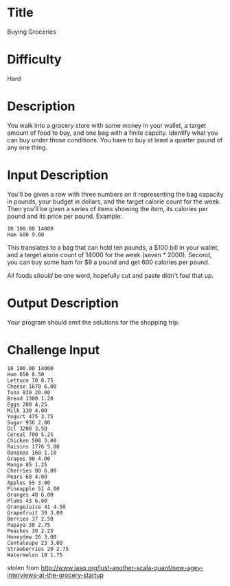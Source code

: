 # Title

Buying Groceries

# Difficulty

Hard

# Description

You walk into a grocery store with some money in your wallet, a target amount of food to buy, and one bag with a finite capcity. Identify what you can buy under those conditions. You have to buy at least a quarter pound of any one thing.

# Input Description

You'll be given a row with three numbers on it representing the bag capacity in pounds, your budget in dollars, and the target calorie count for the week. Then you'll be given a series of items showing the item, its calories per pound and its price per pound. Example:

    10 100.00 14000
    Ham 600 9.00

This translates to a bag that can hold ten pounds, a $100 bill in your wallet, and a target alorie count of 14000 for the week (seven * 2000). Second, you can buy some ham for $9 a pound and get 600 calories per pound. 

All foods *should* be one word, hopefully cut and paste didn't foul that up.

# Output Description

Your program should emit the solutions for the shopping trip.

# Challenge Input

    10 100.00 14000
    Ham 650 8.50
    Lettuce 70 0.75
    Cheese 1670 6.00
    Tuna 830 20.00
    Bread 1300 1.20
    Eggs 200 4.25
    Milk 130 4.00
    Yogurt 475 3.75
    Sugar 936 2.00
    Oil 3200 3.50
    Cereal 700 5.25
    Chicken 500 3.00
    Raisins 1776 5.00
    Bananas 160 1.10
    Grapes 90 4.00
    Mango 85 1.25
    Cherries 80 6.00
    Pears 68 4.00
    Apples 55 3.00
    Pineapple 51 4.00
    Oranges 48 6.00
    Plums 43 6.00
    OrangeJuice 41 4.50
    Grapefruit 39 3.00
    Berries 37 2.50
    Papaya 30 2.75
    Peaches 30 2.25
    Honeydew 26 3.00
    Cantaloupe 23 3.00
    Strawberries 20 2.75
    Watermelon 18 1.75

stolen from http://www.jasq.org/just-another-scala-quant/new-agey-interviews-at-the-grocery-startup

